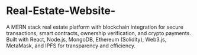 # Real-Estate-Website-
A MERN stack real estate platform with blockchain integration for secure transactions, smart contracts, ownership verification, and crypto payments. Built with React, Node.js, MongoDB, Ethereum (Solidity), Web3.js, MetaMask, and IPFS for transparency and efficiency.
